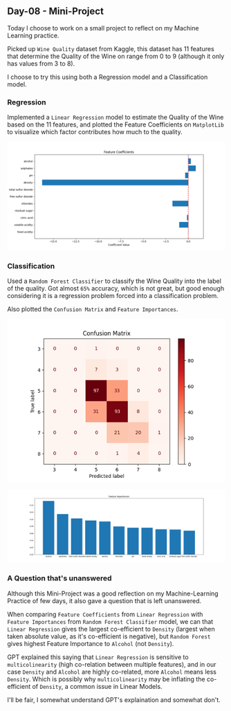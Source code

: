 ## Day-08 - Mini-Project

Today I choose to work on a small project to reflect on my Machine Learning practice.

Picked up `Wine Quality` dataset from Kaggle, this dataset has 11 features that determine the Quality of the Wine on range from 0 to 9 (although it only has values from 3 to 8).

I choose to try this using both a Regression model and a Classification model.

### Regression
Implemented a `Linear Regression` model to estimate the Quality of the Wine based on the 11 features, and plotted the Feature Coefficients on `MatplotLib` to visualize which factor contributes how much to the quality.

![Feature Coefficients](Feature-Coefficients.png)

### Classification
Used a `Random Forest Classifier` to classify the Wine Quality into the label of the quality. Got almost `65%` accuracy, which is not great, but good enough considering it is a regression problem forced into a classification problem.

Also plotted the `Confusion Matrix` and `Feature Importances`.

![Confusion Matrix](Confusion-Matrix.png)

![Feature Importance](Feature-Importances.png)

### A Question that's unanswered

Although this Mini-Project was a good reflection on my Machine-Learning Practice of few days, it also gave a question that is left unanswered.

When comparing `Feature Coefficients` from `Linear Regression` with `Feature Importances` from `Random Forest Classifier` model, we can that `Linear Regression` gives the largest co-efficient to `Density` (largest when taken absolute value, as it's co-efficient is negative), but `Random Forest` gives highest Feature Importance to `Alcohol` (not `Density`).

GPT explained this saying that `Linear Regression` is sensitive to `multicolinearity` (high co-relation between multiple features), and in our case `Density` and `Alcohol` are highly co-related, more `Alcohol` means less `Density`. Which is possibly why `multicolinearity` may be inflating the co-efficient of `Density`, a common issue in Linear Models.

I'll be fair, I somewhat understand GPT's explaination and somewhat don't.
